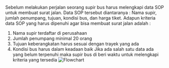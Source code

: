 Sebelum melakukan perjalan seorang supir bus harus melengkapi data SOP untuk membuat surat jalan.
Data SOP tersebut diantaranya : Nama supir, jumlah penumpang, tujuan, kondisi bus, dan harga tiket.
Adapun kriteria data SOP yang harus dipenuhi agar bisa membuat surat jalan adalah :
1. Nama supir terdaftar di perusahaan
2. Jumlah penumpang minimal 20 orang
3. Tujuan keberangkatan harus sesuai dengan trayek yang ada
4. Kondisi bus harus dalam keadaan baik
Jika ada salah satu data ada yang belum terpenuhi maka supir bus di beri waktu untuk melengkapi kriteria yang tersedia
![Flowchart](https://github.com/Kresa12/Tugas1Algoritma/assets/145569507/63ebaec2-5833-42db-883e-309a3da02f1b)
